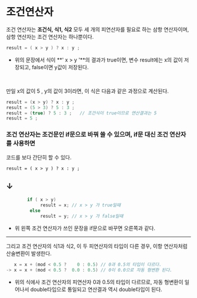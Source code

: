 # 조건연산자 
조건 연산자는 **조건식, 식1, 식2** 모두 세 개의 피연산자를 필요로 하는 삼항 연산자이며, 삼항 연산자는 조건 연산자는 하나뿐이다. 
```java
result = ( x > y ) ? x : y ; 
```
* 위의 문장에서 식이 **' x > y '**의 결과가 true이면, 변수 result에는 x의 값이 저장되고, false이면 y값이 저장된다.
<br>

만일 x의 값이 5 , y의 값이 3이라면, 이 식은 다음과 같은 과정으로 계산된다.
```java
result = (x > y) ? x : y ;
result = (5 > 3) ? 5 : 3 ;
result = (true) ? 5 : 3 ;   // 조건식이 true이므로 연산결과는 5
result = 5 ;
```
### 조건 연산자는 조건문인 if문으로 바꿔 쓸 수 있으며, if문 대신 조건 연산자를 사용하면 <br>
코드를 보다 간단히 할 수 있다. 
```
result = ( x > y ) ? x : y ;
```
## $\downarrow$
```java
		if ( x > y) 
			 result = x; // x > y 가 true일때			 
		 else 
			 result = y; // x > y 가 false일때
```
* 위 왼쪽 조건 연산자가 쓰인 문장을 if문으로 바꾸면 오른쪽과 같다.
---

그리고 조건 연산자의 식1과 식2, 이 두 피연산자의 타입이 다른 경우, 이항 연산자처럼 산술변환이 발생한다.
```java
   x = x + (mod < 0.5 ?    0 : 0.5) // 0과 0.5의 타입이 다르다.
-> x = x + (mod < 0.5 ?  0.0 : 0.5) // 0이 0.0으로 자동 형변환 된다.
```
* 위의 식에사 조건 연산자의 피연산자 0과 0.5의 타입이 다르므로, 자동 형변환이 일어나서 double타입으로 통일되고 연산결과 역시 double타입이 된다.
